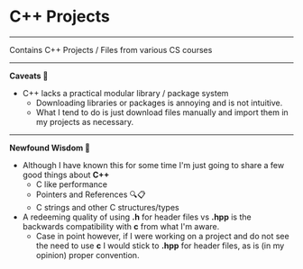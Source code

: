 # C++ Projects

***

Contains C++ Projects / Files from various CS courses

***

**Caveats 😬**
- C++ lacks a practical modular library / package system
  - Downloading libraries or packages is annoying and is not intuitive.
  - What I tend to do is just download files manually and import them in my projects as necessary.

***

**Newfound Wisdom 💭**
- Although I have known this for some time I'm just going to share a few good things about **C++**
  - C like performance
  - Pointers and References 🔍📋
  - C strings and other C structures/types
- A redeeming quality of using **.h** for header files vs **.hpp** is the backwards compatibility with **c** from what I'm aware.
  - Case in point however, if I were working on a project and do not see the need to use **c** I would stick to **.hpp** for header files, as is (in my opinion) proper convention.
